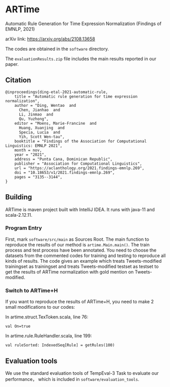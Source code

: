 # ARTime
Automatic Rule Generation for Time Expression Normalization (Findings of EMNLP, 2021)

arXiv link: https://arxiv.org/abs/2108.13658

The codes are obtained in the `software` directory.

The `evaluationResults.zip` file includes the main results reported in our paper.

## Citation ##
```
@inproceedings{ding-etal-2021-automatic-rule,
    title = "Automatic rule generation for time expression normalization",
    author = "Ding, Wentao  and
      Chen, Jianhao  and
      Li, Jinmao  and
      Qu, Yuzhong",
    editor = "Moens, Marie-Francine  and
      Huang, Xuanjing  and
      Specia, Lucia  and
      Yih, Scott Wen-tau",
    booktitle = "Findings of the Association for Computational Linguistics: EMNLP 2021",
    month = nov,
    year = "2021",
    address = "Punta Cana, Dominican Republic",
    publisher = "Association for Computational Linguistics",
    url = "https://aclanthology.org/2021.findings-emnlp.269",
    doi = "10.18653/v1/2021.findings-emnlp.269",
    pages = "3135--3144",
}
```

## Building ##
ARTime is maven project built with IntelliJ IDEA. It runs with java-11 and scala-2.12.11. 

### Program Entry ###
First, mark `software/src/main` as Sources Root. The main function to reproduce the results of our method is `artime.Main.main()`. The train process and test process have been annotated. You need to choose the datasets from the commented codes for training and testing to reproduce all kinds of results. The code gives an example which treats Tweets-modified trainingset as trainingset and treats Tweets-modified testset as testset to get the results of ARTime normalization with gold mention on Tweets-modified.

### Switch to ARTime+H ###
If you want to reproduce the results of ARTime+H, you need to make 2 small modifications to our codes:

In artime.struct.TexToken.scala, line 76:

```
val On=true
```

In artime.rule.RuleHandler.scala, line 199:

```
val ruleSorted: IndexedSeq[Rule] = getRules(100)
```

## Evaluation tools ##
We use the standard evaluation tools of TempEval-3 Task to evaluate our performance， which is included in `software/evaluation_tools`.
